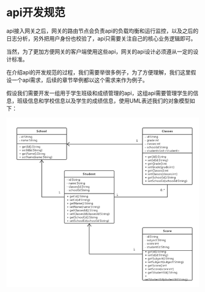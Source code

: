 # api开发规范

api接入网关之后，网关的路由节点会负责api的负载均衡和运行监控，以及之后的日志分析，另外把用户身份也校验了，api只需要关注自己的核心业务逻辑即可。

当然，为了更加方便网关的客户端使用这些api，网关的api设计必须遵从一定的设计标准。

在介绍api的开发规范的过程，我们需要举很多例子，为了方便理解，我们这里假设一个api需求，后续的章节举例都以这个需求来作为例子。

假设我们需要开发一组用于学生班级和成绩管理的api，这组api需要管理学生的信息，班级信息和学校信息以及学生的成绩信息，使用UML表述我们的对象模型如下：

![对象模型](/assets/example_model.png)